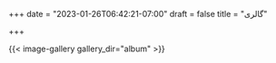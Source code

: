 +++
date = "2023-01-26T06:42:21-07:00"
draft = false
title = "گالری"


+++

{{< image-gallery gallery_dir="album" >}}
